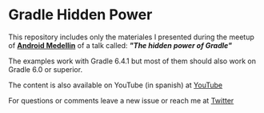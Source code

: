 # Gradle Hidden Power

This repository includes only the materiales I presented during the meetup of
**[Android Medellin](https://www.meetup.com/es/Medellin-Android/)** of a talk called: **_"The hidden power of Gradle"_**

The examples work with Gradle 6.4.1 but most of them should also work on Gradle 6.0 or superior.
 
The content is also available on YouTube (in spanish) at [YouTube](https://www.youtube.com/watch?v=mYtga-i9eFM)

For questions or comments leave a new issue or reach me at [Twitter](https://twitter.com/sierisimo)